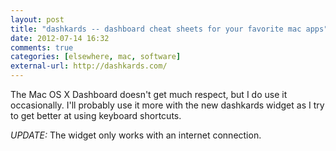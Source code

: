 ```yaml
---
layout: post  
title: "dashkards -- dashboard cheat sheets for your favorite mac apps"  
date: 2012-07-14 16:32  
comments: true  
categories: [elsewhere, mac, software]
external-url: http://dashkards.com/  
---
```


The Mac OS X Dashboard doesn't get much respect, but I do use it occasionally. I'll probably use it more with the new dashkards widget as I try to get better at using keyboard shortcuts.

_UPDATE:_ The widget only works with an internet connection.
